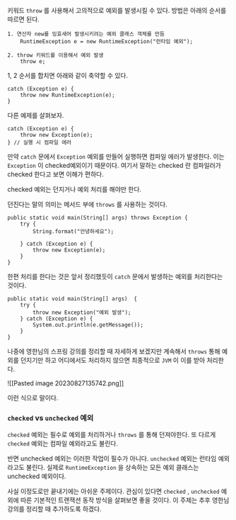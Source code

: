 
키워드 `throw` 를 사용해서 고의적으로 예외를 발생시킬 수 있다. 방법은 아래의 순서를 따르면 된다.

```
1. 연산자 new를 잉효새어 발생시키려는 예외 클래스 객체를 만듬
	RuntimeException e = new RuntimeException("런타임 예외");

2. throw 키워드를 이용해서 예외 발생
	throw e;
```

1, 2 순서를 합치면 아래와 같이 축약할 수 있다.

```
catch (Exception e) {  
    throw new RuntimeException(e);  
}
```


다른 예제를 살펴보자.

```
catch (Exception e) {  
    throw new Exception(e);  
} // 실행 시 컴파일 에러
```


만약 `catch` 문에서 `Exception` 예외를 만들어 실행하면 컴파일 에러가 발생한다. 이는 ``Exception`` 이 checked예외이기 때문이다. 여기서 말하는 checked 란 컴파일러가 checked 한다고 보면 이해가 편하다.

checked 예외는 던지거나 예외 처리를 해야만 한다. 

던진다는 말의 의미는 메서드 부에  `throws` 를 사용하는 것이다.

```
public static void main(String[] args) throws Exception {  
    try {  
        String.format("안녕하세요");  
  
    } catch (Exception e) {  
        throw new Exception(e);  
    }  
}
```


한편 처리를 한다는 것은 앞서 정리했듯이 `catch` 문에서 발생하는 예외를 처리한다는 것이다.

```
public static void main(String[] args)  {  
    try {  
        throw new Exception("예외 발생");  
    } catch (Exception e) {  
        System.out.println(e.getMessage());  
    }  
}
```


나중에 영한님의 스프링 강의를 정리할 때 자세하게 보겠지만 계속해서 `throws` 통해 예외를 던지기만 하고 어디에서도 처리하지 않으면 최종적으로 `JVM` 이 이를 받아 처리한다. 

![[Pasted image 20230827135742.png]]

이런 식으로 말이다.

### `checked` vs `unchecked` 예외

`checked`  예외는 필수로 예외를 처리하거나 `throws` 를 통해 던져야한다. 또 다르게 `checked` 예외는 컴파일 예외라고도 불린다.

반면 unchecked 예외는 이러한 작업이 필수가 아니다. `unchecked` 예외는 런타임 예외라고도 불린다.
실제로 `RuntimeException` 을 상속하는 모든 예외 클래스는 unchecked 예외이다.

사실 이정도로만 끝내기에는 아쉬운 주제이다. 관심이 있다면 `checked` , `unchecked` 예외에 따른 기본적인 트랜잭션 동작 방식을 살펴보면 좋을 것이다. 이 주제는 추후 영한님 강의를 정리할 때 추가하도록 하겠다.


